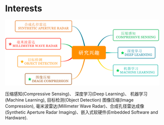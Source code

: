 # Interests


![](./figs/Interests.png)

压缩感知(Compressive Sensing)、 深度学习(Deep Learning)、 机器学习(Machine Learning), 目标检测(Object Detection) 图像压缩(Image Compression), 毫米波雷达(Millimeter Wave Radar)、合成孔径雷达成像(Synthetic Aperture Radar Imaging)、嵌入式软硬件(Embedded Software and Hardware).


